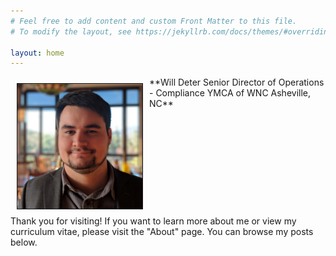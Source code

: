 ```yaml
---
# Feel free to add content and custom Front Matter to this file.
# To modify the layout, see https://jekyllrb.com/docs/themes/#overriding-theme-defaults

layout: home
---
```


<img src="/assets/will.jpg" width="200" height="auto" border="1px solid #000" align="left" hspace="10" vspace="10">
**Will Deter
Senior Director of Operations - Compliance
YMCA of WNC
Asheville, NC**

<br clear="left"/>
Thank you for visiting!  If you want to learn more about me or view my curriculum vitae, please visit the "About" page.  You can browse my posts below.



